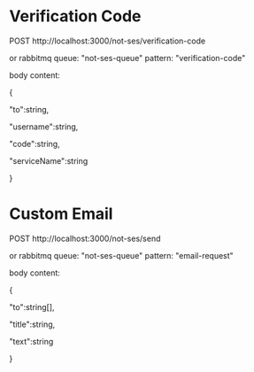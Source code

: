 <h1>Verification Code</h1>
<p>POST http://localhost:3000/not-ses/verification-code</p>
<p>or rabbitmq queue: "not-ses-queue" pattern: "verification-code"</p>
<p>body content: </p>
<p>{</p>
<p>  "to":string,</p>
<p>  "username":string,</p>
<p>  "code":string,</p>
<p>  "serviceName":string</p>
<p>}</p>
<h1>Custom Email</h1>
<p>POST http://localhost:3000/not-ses/send</p>
<p>or rabbitmq queue: "not-ses-queue" pattern: "email-request"</p>
<p>body content: </p>
<p>{</p>
<p>  "to":string[],</p>
<p>  "title":string,</p>
<p>  "text":string</p>
<p>}</p>
